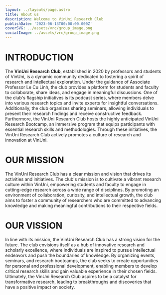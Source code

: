 ```yaml
---
layout: ../layouts/page.astro
title: About us
description: Welcome to VinUni Research Club
publishDate: '2023-06-13T00:00:00.000Z'
coverSVG: ../assets/vrc/group_image.png
socialImage: ../assets/vrc/group_image.png
---
```


# INTRODUCTION 

The **VinUni Research Club**, established in 2020 by professors and students of VinUni, is a dynamic community dedicated to fostering a spirit of research and intellectual exploration. Under the guidance of Associate Professor Le Cu Linh, the club provides a platform for students and faculty to collaborate, share ideas, and engage in meaningful discussions. One of the club's flagship initiatives is its podcast series, where members delve into various research topics and invite experts for insightful conversations. Additionally, the club organizes sharing seminars, allowing individuals to present their research findings and receive constructive feedback. Furthermore, the VinUni Research Club hosts the highly anticipated VinUni Research Bootcamp, an immersive program that equips participants with essential research skills and methodologies. Through these initiatives, the VinUni Research Club actively promotes a culture of research and innovation at VinUni. 

# OUR MISSION 

The VinUni Research Club has a clear mission and vision that drives its activities and initiatives. The club's mission is to cultivate a vibrant research culture within VinUni, empowering students and faculty to engage in cutting-edge research across a wide range of disciplines. By promoting an environment of collaboration, curiosity, and intellectual growth, the club aims to foster a community of researchers who are committed to advancing knowledge and making meaningful contributions to their respective fields. 

 
# OUR VISSION

In line with its mission, the VinUni Research Club has a strong vision for the future. The club envisions itself as a hub of innovative research and scholarly excellence, where individuals are inspired to pursue intellectual endeavors and push the boundaries of knowledge. By organizing events, seminars, and research bootcamps, the club seeks to create opportunities for personal and professional development, enabling members to develop critical research skills and gain valuable experience in their chosen fields. Ultimately, the VinUni Research Club aspires to be a catalyst for transformative research, leading to breakthroughs and discoveries that have a positive impact on society. 

 